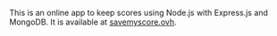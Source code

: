 This is an online app to keep scores using Node.js with Express.js and MongoDB. It is available at <a href='http://savemyscore.ovh' target='blank'>savemyscore.ovh</a>.
